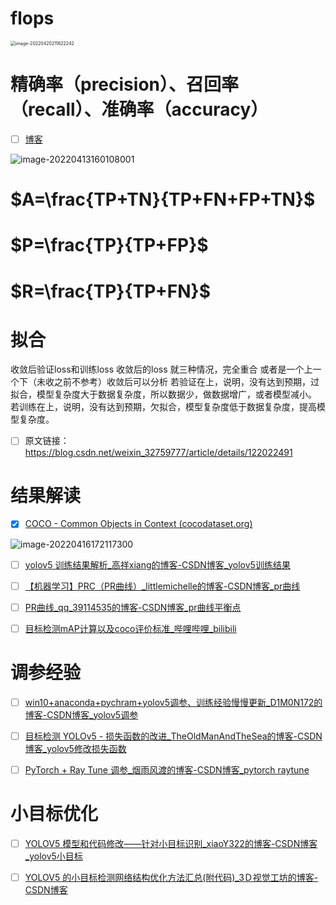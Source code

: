 # flops

<img src="https://yqypicbed.oss-cn-hangzhou.aliyuncs.com/typoraoss/202204202116270.png" alt="image-20220420211622242" style="zoom:50%;" />





# 精确率（precision）、召回率（recall）、准确率（accuracy）

- [ ] [博客](https://blog.csdn.net/duan19920101/article/details/121726392)

![image-20220413160108001](https://yqypicbed.oss-cn-hangzhou.aliyuncs.com/typoraoss/202204131601052.png)

# $A=\frac{TP+TN}{TP+FN+FP+TN}$



# $P=\frac{TP}{TP+FP}$



# $R=\frac{TP}{TP+FN}$



# 拟合

收敛后验证loss和训练loss 收敛后的loss 就三种情况，完全重合
或者是一个上一个下（未收之前不参考）收敛后可以分析
若验证在上，说明，没有达到预期，过拟合，模型复杂度大于数据复杂度，所以数据少，做数据增广，或者模型减小。
若训练在上，说明，没有达到预期，欠拟合，模型复杂度低于数据复杂度，提高模型复杂度。
- [ ] 原文链接：https://blog.csdn.net/weixin_32759777/article/details/122022491



# 结果解读

- [x] [COCO - Common Objects in Context (cocodataset.org)](https://cocodataset.org/#detection-eval)

![image-20220416172117300](https://yqypicbed.oss-cn-hangzhou.aliyuncs.com/typoraoss/202204161721331.png)

- [ ] [yolov5 训练结果解析_高祥xiang的博客-CSDN博客_yolov5训练结果](https://blog.csdn.net/qq_27278957/article/details/119968555?utm_medium=distribute.pc_relevant.none-task-blog-2~default~baidujs_baidulandingword~default-0.pc_relevant_antiscanv2&spm=1001.2101.3001.4242.1&utm_relevant_index=3)



- [ ] [【机器学习】PRC（PR曲线）_littlemichelle的博客-CSDN博客_pr曲线](https://blog.csdn.net/weixin_31866177/article/details/88776718?ops_request_misc=%7B%22request%5Fid%22%3A%22162484280716780261910347%22%2C%22scm%22%3A%2220140713.130102334..%22%7D&request_id=162484280716780261910347&biz_id=0&utm_medium=distribute.pc_search_result.none-task-blog-2~all~sobaiduend~default-7-88776718.pc_search_result_before_js&utm_term=PR曲线&spm=1018.2226.3001.4187)

  

- [ ] [PR曲线_qq_39114535的博客-CSDN博客_pr曲线平衡点](https://blog.csdn.net/qq_39114535/article/details/115006696?ops_request_misc=%7B%22request%5Fid%22%3A%22162484280716780269893500%22%2C%22scm%22%3A%2220140713.130102334.pc%5Fall.%22%7D&request_id=162484280716780269893500&biz_id=0&utm_medium=distribute.pc_search_result.none-task-blog-2~all~first_rank_v2~rank_v29-9-115006696.pc_search_result_before_js&utm_term=PR曲线&spm=1018.2226.3001.4187)



- [ ] [目标检测mAP计算以及coco评价标准_哔哩哔哩_bilibili](https://www.bilibili.com/video/BV1ez4y1X7g2/?spm_id_from=333.788.recommend_more_video.2)









# 调参经验

- [ ] [win10+anaconda+pychram+yolov5调参、训练经验慢慢更新_D1M0N172的博客-CSDN博客_yolov5调参](https://blog.csdn.net/qwazp3526cn/article/details/115436153?spm=1001.2101.3001.6650.6&utm_medium=distribute.pc_relevant.none-task-blog-2~default~BlogCommendFromBaidu~Rate-6.pc_relevant_antiscanv2&depth_1-utm_source=distribute.pc_relevant.none-task-blog-2~default~BlogCommendFromBaidu~Rate-6.pc_relevant_antiscanv2&utm_relevant_index=9)





- [ ] [目标检测 YOLOv5 - 损失函数的改进_TheOldManAndTheSea的博客-CSDN博客_yolov5修改损失函数](https://blog.csdn.net/flyfish1986/article/details/120534863?ops_request_misc=%7B%22request%5Fid%22%3A%22164994154016780265435447%22%2C%22scm%22%3A%2220140713.130102334.pc%5Fall.%22%7D&request_id=164994154016780265435447&biz_id=0&utm_medium=distribute.pc_search_result.none-task-blog-2~all~first_rank_ecpm_v1~rank_v31_ecpm-19-120534863.142^v8^pc_search_result_cache,157^v4^control&utm_term=yolov5+loss&spm=1018.2226.3001.4187)



- [ ] [PyTorch + Ray Tune 调参_烟雨风渡的博客-CSDN博客_pytorch raytune](https://blog.csdn.net/tszupup/article/details/112059788)



# 小目标优化

- [ ] [YOLOV5 模型和代码修改——针对小目标识别_xiaoY322的博客-CSDN博客_yolov5小目标](https://blog.csdn.net/weixin_56184890/article/details/119840555?utm_medium=distribute.pc_relevant.none-task-blog-2~default~baidujs_baidulandingword~default-0.pc_relevant_default&spm=1001.2101.3001.4242.1&utm_relevant_index=3)

- [ ] [YOLOV5 的小目标检测网络结构优化方法汇总(附代码)_3Ｄ视觉工坊的博客-CSDN博客](https://blog.csdn.net/Yong_Qi2015/article/details/122375061?utm_medium=distribute.pc_relevant.none-task-blog-2~default~baidujs_baidulandingword~default-0.pc_relevant_default&spm=1001.2101.3001.4242.1&utm_relevant_index=3)